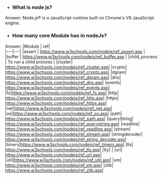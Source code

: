 - ### What is node js?
Answer: Node.js® is a JavaScript runtime built on Chrome's V8 JavaScript engine.
- ### How many core Module has in nodeJs?
Answer: 
|Module  | ref|   
|---|---|
|assert  | https://www.w3schools.com/nodejs/ref_assert.asp  |
|buffer  | https://www.w3schools.com/nodejs/ref_buffer.asp  |
|child_process | To run a child process  |
|cluster| https://www.w3schools.com/nodejs/ref_cluster.asp|
|crypto| https://www.w3schools.com/nodejs/ref_crypto.asp|
|dgram| https://www.w3schools.com/nodejs/ref_dgram.asp|
|dns| https://www.w3schools.com/nodejs/ref_dns.asp|
|events| https://www.w3schools.com/nodejs/ref_events.asp|
|fs|https://www.w3schools.com/nodejs/ref_fs.asp|
|http| https://www.w3schools.com/nodejs/ref_http.asp|
|https| https://www.w3schools.com/nodejs/ref_https.asp|
|net|https://www.w3schools.com/nodejs/ref_net.asp|
|os|https://www.w3schools.com/nodejs/ref_os.asp|
|path| https://www.w3schools.com/nodejs/ref_path.asp|
|queryString| https://www.w3schools.com/nodejs/ref_querystring.asp|
|readline| https://www.w3schools.com/nodejs/ref_readline.asp|
|stream| https://www.w3schools.com/nodejs/ref_stream.asp|
|stringdecoder| https://www.w3schools.com/nodejs/ref_string_decoder.asp|
|timers|https://www.w3schools.com/nodejs/ref_timers.asp|
|tls| https://www.w3schools.com/nodejs/ref_tls.asp|
|tty| |
|url| https://www.w3schools.com/nodejs/ref_url.asp|
|util|https://www.w3schools.com/nodejs/ref_util.asp|
|vm| https://www.w3schools.com/nodejs/ref_vm.asp|
|zlib| https://www.w3schools.com/nodejs/ref_zlib.asp|
